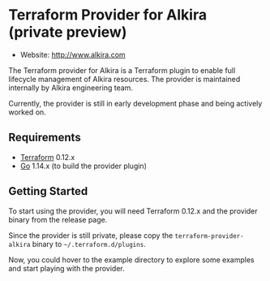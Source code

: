 # Terraform Provider for Alkira (private preview)

* Website: http://www.alkira.com

The Terraform provider for Alkira is a Terraform plugin to enable full
lifecycle management of Alkira resources. The provider is maintained
internally by Alkira engineering team.

Currently, the provider is still in early development phase and being
actively worked on.


## Requirements

-	[Terraform](https://www.terraform.io/downloads.html) 0.12.x
-	[Go](https://golang.org/doc/install) 1.14.x (to build the provider plugin)


## Getting Started

To start using the provider, you will need Terraform 0.12.x and the
provider binary from the release page.

Since the provider is still private, please copy the
`terraform-provider-alkira` binary to `~/.terraform.d/plugins`.

Now, you could hover to the example directory to explore some
examples and start playing with the provider.

